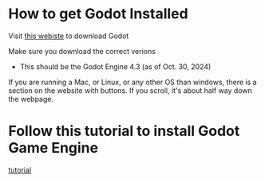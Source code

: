 # How to get Godot Installed
Visit [this webiste](https://godotengine.org/download/windows/) to download Godot

Make sure you download the correct verions
- This should be the Godot Engine 4.3 (as of Oct. 30, 2024)

If you are running a Mac, or Linux, or any other OS than windows, there is a section on the website with buttons. If you scroll, it's about half way down the webpage.

# Follow this tutorial to install Godot Game Engine
[tutorial](https://www.geeksforgeeks.org/how-to-install-godot-game-engine-on-windows/)



